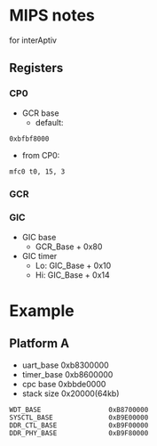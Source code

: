 # MIPS notes
for interAptiv
## Registers
### CP0
- GCR base
  - default:
```
0xbfbf8000
```
  - from CP0:
```
mfc0 t0, 15, 3
```

### GCR
### GIC
- GIC base
  - GCR_Base + 0x80
- GIC timer
  - Lo: GIC_Base + 0x10
  - Hi: GIC_Base + 0x14
  
# Example
## Platform A
- uart_base 0xb8300000
- timer_base 0xb8600000
- cpc base 0xbbde0000
- stack size 0x20000(64kb)
```
WDT_BASE                 0xB8700000
SYSCTL_BASE              0xB9E00000
DDR_CTL_BASE             0xB9F00000
DDR_PHY_BASE             0xB9F80000
```
